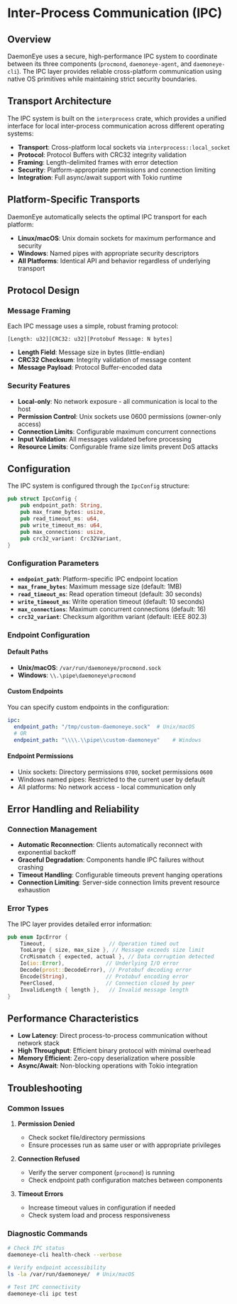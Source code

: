 # Inter-Process Communication (IPC)

## Overview

DaemonEye uses a secure, high-performance IPC system to coordinate between its three components (`procmond`, `daemoneye-agent`, and `daemoneye-cli`). The IPC layer provides reliable cross-platform communication using native OS primitives while maintaining strict security boundaries.

## Transport Architecture

The IPC system is built on the `interprocess` crate, which provides a unified interface for local inter-process communication across different operating systems:

- **Transport**: Cross-platform local sockets via `interprocess::local_socket`
- **Protocol**: Protocol Buffers with CRC32 integrity validation
- **Framing**: Length-delimited frames with error detection
- **Security**: Platform-appropriate permissions and connection limiting
- **Integration**: Full async/await support with Tokio runtime

## Platform-Specific Transports

DaemonEye automatically selects the optimal IPC transport for each platform:

- **Linux/macOS**: Unix domain sockets for maximum performance and security
- **Windows**: Named pipes with appropriate security descriptors
- **All Platforms**: Identical API and behavior regardless of underlying transport

## Protocol Design

### Message Framing

Each IPC message uses a simple, robust framing protocol:

```text
[Length: u32][CRC32: u32][Protobuf Message: N bytes]
```

- **Length Field**: Message size in bytes (little-endian)
- **CRC32 Checksum**: Integrity validation of message content
- **Message Payload**: Protocol Buffer-encoded data

### Security Features

- **Local-only**: No network exposure - all communication is local to the host
- **Permission Control**: Unix sockets use 0600 permissions (owner-only access)
- **Connection Limits**: Configurable maximum concurrent connections
- **Input Validation**: All messages validated before processing
- **Resource Limits**: Configurable frame size limits prevent DoS attacks

## Configuration

The IPC system is configured through the `IpcConfig` structure:

```rust
pub struct IpcConfig {
    pub endpoint_path: String,
    pub max_frame_bytes: usize,
    pub read_timeout_ms: u64,
    pub write_timeout_ms: u64,
    pub max_connections: usize,
    pub crc32_variant: Crc32Variant,
}
```

### Configuration Parameters

- **`endpoint_path`**: Platform-specific IPC endpoint location
- **`max_frame_bytes`**: Maximum message size (default: 1MB)
- **`read_timeout_ms`**: Read operation timeout (default: 30 seconds)
- **`write_timeout_ms`**: Write operation timeout (default: 10 seconds)
- **`max_connections`**: Maximum concurrent connections (default: 16)
- **`crc32_variant`**: Checksum algorithm variant (default: IEEE 802.3)

### Endpoint Configuration

#### Default Paths

- **Unix/macOS**: `/var/run/daemoneye/procmond.sock`
- **Windows**: `\\.\pipe\daemoneye\procmond`

#### Custom Endpoints

You can specify custom endpoints in the configuration:

```yaml
ipc:
  endpoint_path: "/tmp/custom-daemoneye.sock"  # Unix/macOS
  # OR
  endpoint_path: "\\\\.\\pipe\\custom-daemoneye"    # Windows
```

#### Endpoint Permissions

- Unix sockets: Directory permissions `0700`, socket permissions `0600`
- Windows named pipes: Restricted to the current user by default
- All platforms: No network access - local communication only

## Error Handling and Reliability

### Connection Management

- **Automatic Reconnection**: Clients automatically reconnect with exponential backoff
- **Graceful Degradation**: Components handle IPC failures without crashing
- **Timeout Handling**: Configurable timeouts prevent hanging operations
- **Connection Limiting**: Server-side connection limits prevent resource exhaustion

### Error Types

The IPC layer provides detailed error information:

```rust
pub enum IpcError {
    Timeout,                    // Operation timed out
    TooLarge { size, max_size }, // Message exceeds size limit
    CrcMismatch { expected, actual }, // Data corruption detected
    Io(io::Error),             // Underlying I/O error
    Decode(prost::DecodeError), // Protobuf decoding error
    Encode(String),            // Protobuf encoding error
    PeerClosed,                // Connection closed by peer
    InvalidLength { length },   // Invalid message length
}
```

## Performance Characteristics

- **Low Latency**: Direct process-to-process communication without network stack
- **High Throughput**: Efficient binary protocol with minimal overhead
- **Memory Efficient**: Zero-copy deserialization where possible
- **Async/Await**: Non-blocking operations with Tokio integration

## Troubleshooting

### Common Issues

1. **Permission Denied**

   - Check socket file/directory permissions
   - Ensure processes run as same user or with appropriate privileges

2. **Connection Refused**

   - Verify the server component (`procmond`) is running
   - Check endpoint path configuration matches between components

3. **Timeout Errors**

   - Increase timeout values in configuration if needed
   - Check system load and process responsiveness

### Diagnostic Commands

```bash
# Check IPC status
daemoneye-cli health-check --verbose

# Verify endpoint accessibility
ls -la /var/run/daemoneye/  # Unix/macOS

# Test IPC connectivity
daemoneye-cli ipc test
```
